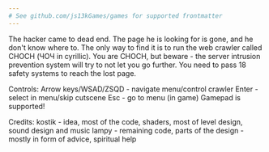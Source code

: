 ```yaml
---
# See github.com/js13kGames/games for supported frontmatter
---
```

The hacker came to dead end. The page he is looking for is gone, and he don't know where to. The only way to find it is to run the web crawler called CHOCH (ЧОЧ in cyrillic). You are CHOCH, but beware - the server intrusion prevention system will try to not let you go further. You need to pass 18 safety systems to reach the lost page.

Controls:
Arrow keys/WSAD/ZSQD - navigate menu/control crawler
Enter - select in menu/skip cutscene
Esc - go to menu (in game)
Gamepad is supported!

Credits:
kostik - idea, most of the code, shaders, most of level design, sound design and music
lampy - remaining code, parts of the design - mostly in form of advice, spiritual help